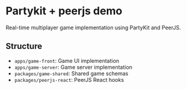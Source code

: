 # Partykit + peerjs demo

Real-time multiplayer game implementation using PartyKit and PeerJS.


## Structure

- `apps/game-front`: Game UI implementation
- `apps/game-server`: Game server implementation
- `packages/game-shared`: Shared game schemas
- `packages/peerjs-react`: PeerJS React hooks

